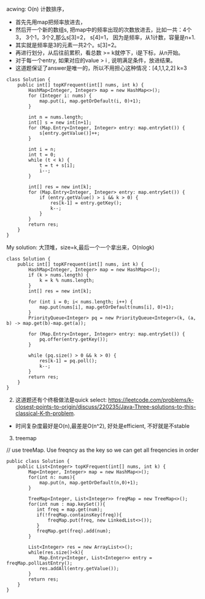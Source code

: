 acwing: O(n)  计数排序， 
- 首先先用map把频率放进去，
- 然后开一个新的数组s, 把map中的频率出现的次数放进去，比如一共：4个3， 3个1，3个2,那么s[3]=2， s[4]=1， 因为是频率，从1计数，容量是n+1.
- 其实就是频率是3的元素一共2个。s[3]=2。
- 再进行划分，从后往前累积，看总数 >= k就停下，i是下标，从n开始。
- 对于每一个entry, 如果对应的value > i , 说明满足条件，放进结果。
- 这道题保证了answer是唯一的，所以不用担心这种情况：[4,1,1,2,2] k=3 

```
class Solution {
    public int[] topKFrequent(int[] nums, int k) {
        HashMap<Integer, Integer> map = new HashMap<>();
        for (Integer i: nums) {
            map.put(i, map.getOrDefault(i, 0)+1);
        }
        
        int n = nums.length;
        int[] s = new int[n+1];
        for (Map.Entry<Integer, Integer> entry: map.entrySet()) {
            s[entry.getValue()]++;
        }
        
        int i = n;
        int t = 0;
        while (t < k) {
            t = t + s[i];
            i--;
        }
        
        int[] res = new int[k];
        for (Map.Entry<Integer, Integer> entry: map.entrySet()) {
            if (entry.getValue() > i && k > 0) {
                res[k-1] = entry.getKey();
                k--;
            }
        }
        return res;
    }
}
```

 My solution:
大顶堆，size=k,最后一个一个拿出来，O(nlogk)
  
```
class Solution {
    public int[] topKFrequent(int[] nums, int k) {
        HashMap<Integer, Integer> map = new HashMap<>();
        if (k > nums.length) {
            k = k % nums.length;
        }
        int[] res = new int[k];
        
        for (int i = 0; i< nums.length; i++) {
            map.put(nums[i], map.getOrDefault(nums[i], 0)+1);
        }
        PriorityQueue<Integer> pq = new PriorityQueue<Integer>(k, (a, b) -> map.get(b)-map.get(a));
        
        for (Map.Entry<Integer, Integer> entry: map.entrySet()) {
            pq.offer(entry.getKey());
        }
       
        while (pq.size() > 0 && k > 0) {
            res[k-1] = pq.poll();
            k--;
        }
        return res;
    }
}
```

2. 这道题还有个终极做法是quick select:
https://leetcode.com/problems/k-closest-points-to-origin/discuss/220235/Java-Three-solutions-to-this-classical-K-th-problem.
- 时间复杂度最好是O(n),最差是O(n^2), 好处是efficient, 不好就是不stable


3. treemap


// use treeMap. Use freqncy as the key so we can get all freqencies in order

```
public class Solution {
    public List<Integer> topKFrequent(int[] nums, int k) {
        Map<Integer, Integer> map = new HashMap<>();
        for(int n: nums){
            map.put(n, map.getOrDefault(n,0)+1);
        }
        
        TreeMap<Integer, List<Integer>> freqMap = new TreeMap<>();
        for(int num : map.keySet()){
           int freq = map.get(num);
           if(!freqMap.containsKey(freq)){
               freqMap.put(freq, new LinkedList<>());
           }
           freqMap.get(freq).add(num);
        }
        
        List<Integer> res = new ArrayList<>();
        while(res.size()<k){
            Map.Entry<Integer, List<Integer>> entry = freqMap.pollLastEntry();
            res.addAll(entry.getValue());
        }
        return res;
    }
}
